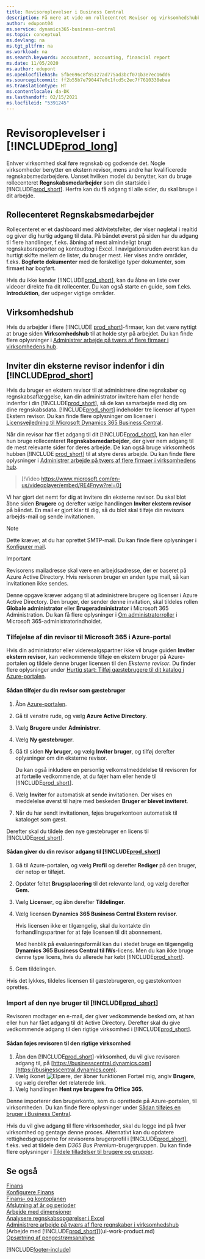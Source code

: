```yaml
---
title: Revisoroplevelser i Business Central
description: Få mere at vide om rollecentret Revisor og virksomhedshubben, der understøtter interne og eksterne revisorer i kundevirksomheden.
author: edupont04
ms.service: dynamics365-business-central
ms.topic: conceptual
ms.devlang: na
ms.tgt_pltfrm: na
ms.workload: na
ms.search.keywords: accountant, accounting, financial report
ms.date: 11/05/2020
ms.author: edupont
ms.openlocfilehash: 5fbe696c8f85327ad775ad3bcf071b3e7ec16dd6
ms.sourcegitcommit: ff2b55b7e790447e0c1fcd5c2ec7f7610338ebaa
ms.translationtype: HT
ms.contentlocale: da-DK
ms.lasthandoff: 02/15/2021
ms.locfileid: "5391245"
---
```

# <a name="accountant-experiences-in-prod_long"></a>Revisoroplevelser i [!INCLUDE[prod_long](includes/prod_long.md)]

Enhver virksomhed skal føre regnskab og godkende det. Nogle virksomheder benytter en ekstern revisor, mens andre har kvalificerede regnskabsmedarbejdere. Uanset hvilken model du benytter, kan du bruge rollecenteret **Regnskabsmedarbejder** som din startside i [!INCLUDE[prod_short](includes/prod_short.md)]. Herfra kan du få adgang til alle sider, du skal bruge i dit arbejde.  

## <a name="accountant-role-center"></a>Rollecenteret Regnskabsmedarbejder

Rollecenteret er et dashboard med aktivitetsfelter, der viser nøgletal i realtid og giver dig hurtig adgang til data. På båndet øverst på siden har du adgang til flere handlinger, f.eks. åbning af mest almindeligt brugt regnskabsrapporter og kontoudtog i Excel. I navigationsruden øverst kan du hurtigt skifte mellem de lister, du bruger mest. Her vises andre områder, f.eks. **Bogførte dokumenter** med de forskellige typer dokumenter, som firmaet har bogført.  

Hvis du ikke kender [!INCLUDE[prod_short](includes/prod_short.md)], kan du åbne en liste over videoer direkte fra dit rollecenter. Du kan også starte en guide, som f.eks. **Introduktion**, der udpeger vigtige områder.  

## <a name="company-hub"></a>Virksomhedshub

Hvis du arbejder i flere [!INCLUDE [prod_short](includes/prod_short.md)]-firmaer, kan det være nyttigt at bruge siden **Virksomhedshub** til at holde styr på arbejdet.  Du kan finde flere oplysninger i [Administrer arbejde på tværs af flere firmaer i virksomhedens hub](company-hub.md).  

## <a name="inviting-your-external-accountant-to-your-prod_short"></a><a name="inviteaccountant"></a>Inviter din eksterne revisor indenfor i din [!INCLUDE[prod_short](includes/prod_short.md)]

Hvis du bruger en ekstern revisor til at administrere dine regnskaber og regnskabsaflæggelse, kan din administrator invitere ham eller hende indenfor i din [!INCLUDE[prod_short](includes/prod_short.md)], så de kan samarbejde med dig om dine regnskabsdata. [!INCLUDE[prod_short](includes/prod_short.md)] indeholder tre licenser af typen Ekstern revisor. Du kan finde flere oplysninger om licenser i [Licensvejledning til Microsoft Dynamics 365 Business Central](https://go.microsoft.com/fwlink/?LinkId=871590).

Når din revisor har fået adgang til dit [!INCLUDE[prod_short](includes/prod_short.md)], kan han eller hun bruge rollecenteret **Regnskabsmedarbejder**, der giver nem adgang til de mest relevante sider for deres arbejde. De kan også bruge virksomheds hubben [!INCLUDE [prod_short](includes/prod_short.md)] til at styre deres arbejde. Du kan finde flere oplysninger i [Administrer arbejde på tværs af flere firmaer i virksomhedens hub](company-hub.md).  

> [!Video https://www.microsoft.com/en-us/videoplayer/embed/RE4Fnyw?rel=0]

Vi har gjort det nemt for dig at invitere din eksterne revisor. Du skal blot åbne siden **Brugere** og derefter vælge handlingen **Inviter ekstern revisor** på båndet. En mail er gjort klar til dig, så du blot skal tilføje din revisors arbejds-mail og sende invitationen.  

> [!Note]  
> Dette kræver, at du har oprettet SMTP-mail. Du kan finde flere oplysninger i [Konfigurer mail](admin-how-setup-email.md).  

<!-- ![Invite your accountant](./media/finance-invite-accountant/invite-accountant.png)-->

> [!IMPORTANT]  
> Revisorens mailadresse skal være en arbejdsadresse, der er baseret på Azure Active Directory. Hvis revisoren bruger en anden type mail, så kan invitationen ikke sendes.
>
> Denne opgave kræver adgang til at administrere brugere og licenser i Azure Active Directory. Den bruger, der sender denne invitation, skal tildeles rollen **Globale administrator** eller **Brugeradministrator** i Microsoft 365 Administration. Du kan få flere oplysninger i [Om administratorroller](/microsoft-365/admin/add-users/about-admin-roles) i Microsoft 365-administratorindholdet.  

### <a name="adding-your-accountant-to-your-microsoft-365-in-the-azure-portal"></a>Tilføjelse af din revisor til Microsoft 365 i Azure-portal

Hvis din administrator eller videresalgspartner ikke vil bruge guiden **Inviter ekstern revisor**, kan vedkommende tilføje en ekstern bruger på Azure-portalen og tildele denne bruger licensen til den *Eksterne revisor*. Du finder flere oplysninger under [Hurtig start: Tilføj gæstebrugere til dit katalog i Azure-portalen](/azure/active-directory/b2b/b2b-quickstart-add-guest-users-portal).

#### <a name="to-add-your-accountant-as-a-guest-user"></a>Sådan tilføjer du din revisor som gæstebruger

1. Åbn [Azure-portalen](https://portal.azure.com/).
2. Gå til venstre rude, og vælg **Azure Active Directory**.
3. Vælg **Brugere** under **Administrer**.
4. Vælg **Ny gæstebruger**.
5. Gå til siden **Ny bruger**, og vælg **Inviter bruger**, og tilføj derefter oplysninger om din eksterne revisor.  

   Du kan også inkludere en personlig velkomstmeddelelse til revisoren for at fortælle vedkommende, at du føjer ham eller hende til [!INCLUDE[prod_short](includes/prod_short.md)].

6. Vælg **Inviter** for automatisk at sende invitationen. Der vises en meddelelse øverst til højre med beskeden **Bruger er blevet inviteret**. 
7. Når du har sendt invitationen, føjes brugerkontoen automatisk til kataloget som gæst.

Derefter skal du tildele den nye gæstebruger en licens til [!INCLUDE[prod_short](includes/prod_short.md)].

#### <a name="to-give-your-accountant-access-to-your-prod_short"></a>Sådan giver du din revisor adgang til [!INCLUDE[prod_short](includes/prod_short.md)]

1. Gå til Azure-portalen, og vælg **Profil** og derefter **Rediger** på den bruger, der netop er tilføjet.
2. Opdater feltet **Brugsplacering** til det relevante land, og vælg derefter **Gem.**
3. Vælg **Licenser**, og åbn derefter **Tildelinger**.
4. Vælg licensen **Dynamics 365 Business Central Ekstern revisor**.  
    
    Hvis licensen ikke er tilgængelig, skal du kontakte din forhandlingspartner for at føje licensen til dit abonnement.

    Med henblik på evalueringsformål kan du i stedet bruge en tilgængelig **Dynamics 365 Business Central til IWs**-licens. Men du kan ikke bruge denne type licens, hvis du allerede har købt [!INCLUDE[prod_short](includes/prod_short.md)]. 
5. Gem tildelingen.

Hvis det lykkes, tildeles licensen til gæstebrugeren, og gæstekontoen oprettes.

### <a name="importing-the-new-user-into-prod_short"></a>Import af den nye bruger til [!INCLUDE[prod_short](includes/prod_short.md)]

Revisoren modtager en e-mail, der giver vedkommende besked om, at han eller hun har fået adgang til dit Active Directory. Derefter skal du give vedkommende adgang til den rigtige virksomhed i [!INCLUDE[prod_short](includes/prod_short.md)].

#### <a name="to-add-the-accountant-to-the-right-company"></a>Sådan føjes revisoren til den rigtige virksomhed

1. Åbn den [!INCLUDE[prod_short](includes/prod_short.md)]-virksomhed, du vil give revisoren adgang til, på [https://businesscentral.dynamics.com](https://businesscentral.dynamics.com).
2. Vælg ikonet ![Elpære, der åbner funktionen Fortæl mig](media/ui-search/search_small.png "Fortæl mig, hvad du vil foretage dig"), angiv **Brugere**, og vælg derefter det relaterede link.  
3. Vælg handlingen **Hent nye brugere fra Office 365**.

Denne importerer den brugerkonto, som du oprettede på Azure-portalen, til virksomheden. Du kan finde flere oplysninger under [Sådan tilføjes en bruger i Business Central](ui-how-users-permissions.md#adduser).  

Hvis du vil give adgang til flere virksomheder, skal du logge ind på hver virksomhed og gentage denne proces. Alternativt kan du opdatere rettighedsgrupperne for revisorens brugerprofil i [!INCLUDE[prod_short](includes/prod_short.md)], f.eks. ved at tildele dem *D365 Bus Premium*-brugergruppen. Du kan finde flere oplysninger i [Tildele tilladelser til brugere og grupper](ui-define-granular-permissions.md).  

## <a name="see-also"></a>Se også

[Finans](finance.md)  
[Konfigurere Finans](finance-setup-finance.md)  
[Finans- og kontoplanen](finance-general-ledger.md)  
[Afslutning af år og perioder](year-close-years-periods.md)  
[Arbejde med dimensioner](finance-dimensions.md)  
[Analysere regnskabsopgørelser i Excel](finance-analyze-excel.md)  
[Administrere arbejde på tværs af flere regnskaber i virksomhedshub](company-hub.md)  
[Arbejde med [!INCLUDE[prod_short](includes/prod_short.md)]](ui-work-product.md)  
[Opsætning af pengestrømsanalyse](finance-setup-cash-flow-analyses.md)  


[!INCLUDE[footer-include](includes/footer-banner.md)]